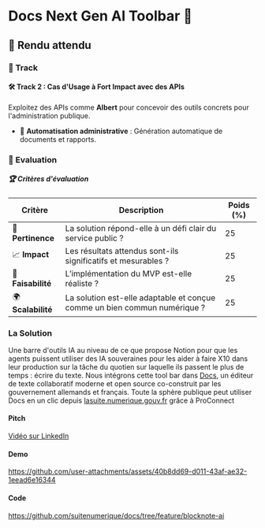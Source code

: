 # Docs Next Gen AI Toolbar 🤖  

## 🚀 Rendu attendu  

### 🎯 Track  

#### 🛠 Track 2 : Cas d'Usage à Fort Impact avec des APIs  
Exploitez des APIs comme **Albert** pour concevoir des outils concrets pour l'administration publique.    
- 📝 **Automatisation administrative** : Génération automatique de documents et rapports.  

### 📝 Evaluation  

##### 🏆 Critères d'évaluation  
| Critère            | Description | Poids (%) |
|--------------------|-------------|-----------|
| 🎯 **Pertinence**  | La solution répond-elle à un défi clair du service public ? | 25 |
| 📈 **Impact**      | Les résultats attendus sont-ils significatifs et mesurables ? | 25 |
| 🔧 **Faisabilité** | L’implémentation du MVP est-elle réaliste ? | 25 |
| 🌍 **Scalabilité** | La solution est-elle adaptable et conçue comme un bien commun numérique ? | 25 |

### La Solution
Une barre d'outils IA au niveau de ce que propose Notion pour que les agents puissent utiliser des IA souveraines pour les aider à faire X10 dans leur production sur la tâche du quotien sur laquelle ils passent le plus de temps : écrire du texte.
Nous intégrons cette tool bar dans [Docs](https://docs.numerique.gouv.fr/), un éditeur de texte collaboratif moderne et open source co-construit par les gouvernement allemands et français. 
Toute la sphère publique peut utiliser Docs en un clic depuis [lasuite.numerique.gouv.fr](https://lasuite.numerique.gouv.fr) grâce à ProConnect 

#### Pitch
[Vidéo sur LinkedIn](https://www.linkedin.com/feed/update/urn:li:activity:7292902028840742913/)

#### Demo
https://github.com/user-attachments/assets/40b8dd69-d011-43af-ae32-1eead6e16344

#### Code
https://github.com/suitenumerique/docs/tree/feature/blocknote-ai
